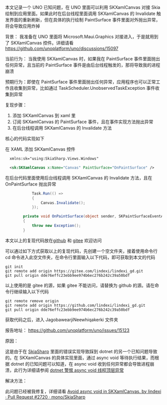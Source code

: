 本文记录一个 UNO 已知问题，在 UNO 里面可以利用 SKXamlCanvas 对接 Skia 绘制到应用里面。如果此时在后台线程里面调用 SKXamlCanvas 的 Invalidate 触发界面的重新刷新，但在具体的执行绘制 PaintSurface 事件里面对外抛出异常，将会导致应用炸掉

<!--more-->


<!-- CreateTime:2024/1/19 15:20:33 -->

<!-- 博客 -->
<!-- 发布 -->

背景： 我准备在 UNO 里面将 Microsoft.Maui.Graphics 对接进入，于是就用到了 SKXamlCanvas 控件。详细请看 <https://github.com/unoplatform/uno/discussions/15097>

当前行为： 当我使用 SKXamlCanvas 时，如果我在 PaintSurface 事件里面抛出任何异常，且当前的 PaintSurface 事件是由后台线程触发的，那将导致我的进程崩溃

预期行为：即使在 PaintSurface 事件里面抛出任何异常，应用程序也可以正常工作且收集到异常，比如通过 TaskScheduler.UnobservedTaskException 事件收集到异常

复现步骤：

1. 添加 SKXamlCanvas 到 xaml 里
2. 订阅 SKXamlCanvas 的 PaintSurface 事件，且在事件实现方法抛出异常
3. 在后台线程调用 SKXamlCanvas 的 Invalidate 方法

核心的代码实现如下

在 XAML 添加 SKXamlCanvas 控件

```xml
  xmlns:sk="using:SkiaSharp.Views.Windows"

  <sk:SKXamlCanvas x:Name="Canvas" PaintSurface="OnPaintSurface" />
```

在后台代码里面使用后台线程调用 SKXamlCanvas 的 Invalidate 方法，且在 OnPaintSurface 抛出异常

```csharp
            Task.Run(() =>
            {
                Canvas.Invalidate();
            });

        private void OnPaintSurface(object sender, SKPaintSurfaceEventArgs e)
        {
            throw new Exception();
        }
```

本文以上的复现代码放在[github](https://github.com/lindexi/lindexi_gd/tree/dde76effc23ebb9ee974b6ec276b242c39a50bdf/JagobawearjiNeewhiqakerki) 和 [gitee](https://gitee.com/lindexi/lindexi_gd/tree/dde76effc23ebb9ee974b6ec276b242c39a50bdf/JagobawearjiNeewhiqakerki) 欢迎访问

可以通过如下方式获取以上的复现代码，先创建一个空文件夹，接着使用命令行 cd 命令进入此空文件夹，在命令行里面输入以下代码，即可获取到本文的代码

```
git init
git remote add origin https://gitee.com/lindexi/lindexi_gd.git
git pull origin dde76effc23ebb9ee974b6ec276b242c39a50bdf
```

以上使用的是 gitee 的源，如果 gitee 不能访问，请替换为 github 的源。请在命令行继续输入以下代码

```
git remote remove origin
git remote add origin https://github.com/lindexi/lindexi_gd.git
git pull origin dde76effc23ebb9ee974b6ec276b242c39a50bdf
```

获取代码之后，进入 JagobawearjiNeewhiqakerki 文件夹

报告地址： <https://github.com/unoplatform/uno/issues/15123>

原因：

这是由于在 [SkiaSharp](https://github.com/mono/SkiaSharp) 里面的错误实现导致踩到 dotnet 的另一个已知问题导致的。在 SKXamlCanvas 的具体实现里面，通过 async void 等待执行结果，而根据 dotnet 的已知问题可以知道，在 async void 收到任何异常都会导致进程崩溃，此行为详细请参阅 [dotnet 警惕 async void 线程顶层异常](https://blog.lindexi.com/post/dotnet-%E8%AD%A6%E6%83%95-async-void-%E7%BA%BF%E7%A8%8B%E9%A1%B6%E5%B1%82%E5%BC%82%E5%B8%B8.html )

解决方法：

此问题已经被我修复，详细请看 [Avoid async void in SKXamlCanvas. by lindexi · Pull Request #2720 · mono/SkiaSharp](https://github.com/mono/SkiaSharp/pull/2720 )
